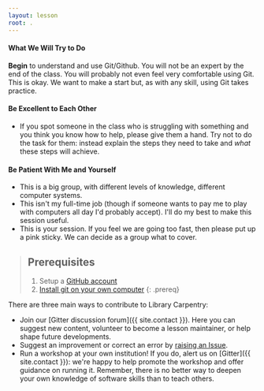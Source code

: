 ```yaml
---
layout: lesson
root: .
---
```

#### What We Will Try to Do

**Begin** to understand and use Git/Github. You will not be an expert by the end of the class. You will probably not even feel very comfortable using Git. This is okay. We want to make a start but, as with any skill, using Git takes practice.

#### Be Excellent to Each Other

* If you spot someone in the class who is struggling with something and you think you know how to help, please give them a hand. Try not to do the task for them: instead explain the steps they need to take and *what* these steps will achieve.

#### Be Patient With Me and Yourself

* This is a big group, with different levels of knowledge, different computer systems.
* This isn't my full-time job (though if someone wants to pay me to play with computers all day I'd probably accept). I'll do my best to make this session useful.
* This is your session. If you feel we are going too fast, then please put up a pink sticky. We can decide as a group what to cover.

> ## Prerequisites
>
> 1. Setup a [GitHub account](https://github.com/)
> 2. [Install git on your own computer](https://help.github.com/articles/set-up-git/)
{: .prereq}

There are three main ways to contribute to Library Carpentry:

- Join our [Gitter discussion forum]({{ site.contact }}). Here you can suggest new content, volunteer to become a lesson maintainer, or help shape future developments.
- Suggest an improvement or correct an error by [raising an Issue](https://github.com/data-lessons/library-git/issues).
- Run a workshop at your own institution! If you do, alert us on [Gitter]({{ site.contact }}): we're happy to help promote the workshop and offer guidance on running it. Remember, there is no better way to deepen your own knowledge of software skills than to teach others.
